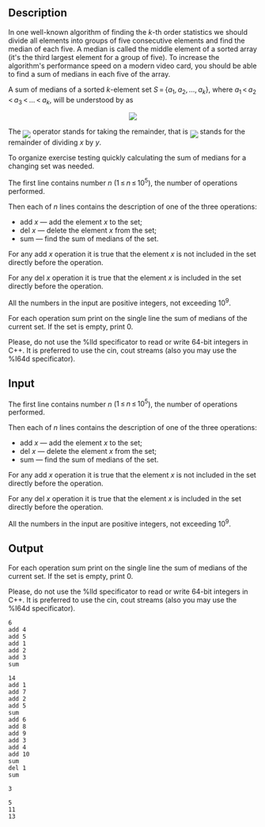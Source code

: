 ## Description

<div><p>In one well-known algorithm of finding the <span class="tex-span"><i>k</i></span>-th order statistics we should divide all elements into groups of five consecutive elements and find the median of each five. A median is called the middle element of a sorted array (it's the third largest element for a group of five). To increase the algorithm's performance speed on a modern video card, you should be able to find a sum of medians in each five of the array.</p><p>A <span class="tex-font-style-it">sum of medians</span> of a sorted <span class="tex-span"><i>k</i></span>-element set <span class="tex-span"><i>S</i> = {<i>a</i><sub class="lower-index">1</sub>, <i>a</i><sub class="lower-index">2</sub>, ..., <i>a</i><sub class="lower-index"><i>k</i></sub>}</span>, where <span class="tex-span"><i>a</i><sub class="lower-index">1</sub> &lt; <i>a</i><sub class="lower-index">2</sub> &lt; <i>a</i><sub class="lower-index">3</sub> &lt; ... &lt; <i>a</i><sub class="lower-index"><i>k</i></sub></span>, will be understood by as </p><center class="tex-equation"><img align="middle" class="tex-formula" src="file://A21M7wya.png" style="max-width: 100.0%;max-height: 100.0%;"></center><p>The <img align="middle" class="tex-formula" src="file://uPdvvQUV.png" style="max-width: 100.0%;max-height: 100.0%;"> operator stands for taking the remainder, that is <img align="middle" class="tex-formula" src="file://s102HAQW.png" style="max-width: 100.0%;max-height: 100.0%;"> stands for the remainder of dividing <span class="tex-span"><i>x</i></span> by <span class="tex-span"><i>y</i></span>.</p><p>To organize exercise testing quickly calculating <span class="tex-font-style-it">the sum of medians</span> for a changing set was needed.</p></div><div class="input-specification"><p>The first line contains number <span class="tex-span"><i>n</i></span> (<span class="tex-span">1 ≤ <i>n</i> ≤ 10<sup class="upper-index">5</sup></span>), the number of operations performed.</p><p>Then each of <span class="tex-span"><i>n</i></span> lines contains the description of one of the three operations: </p><ul> <li> <span class="tex-font-style-tt">add <span class="tex-span"><i>x</i></span></span>&nbsp;— add the element <span class="tex-span"><i>x</i></span> to the set; </li><li> <span class="tex-font-style-tt">del <span class="tex-span"><i>x</i></span></span>&nbsp;— delete the element <span class="tex-span"><i>x</i></span> from the set; </li><li> <span class="tex-font-style-tt">sum</span>&nbsp;— find the <span class="tex-font-style-it">sum of medians</span> of the set. </li></ul><p>For any <span class="tex-font-style-tt">add <span class="tex-span"><i>x</i></span></span> operation it is true that the element <span class="tex-span"><i>x</i></span> is not included in the set directly before the operation.</p><p>For any <span class="tex-font-style-tt">del <span class="tex-span"><i>x</i></span></span> operation it is true that the element <span class="tex-span"><i>x</i></span> is included in the set directly before the operation.</p><p>All the numbers in the input are positive integers, not exceeding <span class="tex-span">10<sup class="upper-index">9</sup></span>.</p></div><div class="output-specification"><p>For each operation <span class="tex-font-style-tt">sum</span> print on the single line <span class="tex-font-style-it">the sum of medians</span> of the current set. If the set is empty, print 0.</p><p>Please, do not use the <span class="tex-font-style-tt">%lld</span> specificator to read or write 64-bit integers in C++. It is preferred to use the <span class="tex-font-style-tt">cin</span>, <span class="tex-font-style-tt">cout</span> streams (also you may use the <span class="tex-font-style-tt">%I64d</span> specificator).</p></div>

## Input

<p>The first line contains number <span class="tex-span"><i>n</i></span> (<span class="tex-span">1 ≤ <i>n</i> ≤ 10<sup class="upper-index">5</sup></span>), the number of operations performed.</p><p>Then each of <span class="tex-span"><i>n</i></span> lines contains the description of one of the three operations: </p><ul> <li> <span class="tex-font-style-tt">add <span class="tex-span"><i>x</i></span></span>&nbsp;— add the element <span class="tex-span"><i>x</i></span> to the set; </li><li> <span class="tex-font-style-tt">del <span class="tex-span"><i>x</i></span></span>&nbsp;— delete the element <span class="tex-span"><i>x</i></span> from the set; </li><li> <span class="tex-font-style-tt">sum</span>&nbsp;— find the <span class="tex-font-style-it">sum of medians</span> of the set. </li></ul><p>For any <span class="tex-font-style-tt">add <span class="tex-span"><i>x</i></span></span> operation it is true that the element <span class="tex-span"><i>x</i></span> is not included in the set directly before the operation.</p><p>For any <span class="tex-font-style-tt">del <span class="tex-span"><i>x</i></span></span> operation it is true that the element <span class="tex-span"><i>x</i></span> is included in the set directly before the operation.</p><p>All the numbers in the input are positive integers, not exceeding <span class="tex-span">10<sup class="upper-index">9</sup></span>.</p>

## Output

<p>For each operation <span class="tex-font-style-tt">sum</span> print on the single line <span class="tex-font-style-it">the sum of medians</span> of the current set. If the set is empty, print 0.</p><p>Please, do not use the <span class="tex-font-style-tt">%lld</span> specificator to read or write 64-bit integers in C++. It is preferred to use the <span class="tex-font-style-tt">cin</span>, <span class="tex-font-style-tt">cout</span> streams (also you may use the <span class="tex-font-style-tt">%I64d</span> specificator).</p>





```input1
6
add 4
add 5
add 1
add 2
add 3
sum

```




```input2
14
add 1
add 7
add 2
add 5
sum
add 6
add 8
add 9
add 3
add 4
add 10
sum
del 1
sum

```




```output1
3

```




```output2
5
11
13

```


